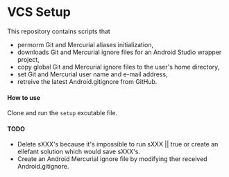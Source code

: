 VCS Setup
=========

This repository contains scripts that 
  * permorm Git and Mercurial aliases initialization,
  * downloads Git and Mercurial ignore files for an Android Studio wrapper project,
  * copy global Git and Mercurial ignore files to the user's home directory,
  * set Git and Mercurial user name and e-mail address,
  * retreive the latest Android.gitignore from GitHub.

#### How to use

Clone and run the `setup` excutable file.

#### TODO
* Delete sXXX's because it's impossible to run sXXX || true or create an ellefant solution which would save sXXX's.
* Create an Android Mercurial ignore file by modifying ther received Android.gitignore.
